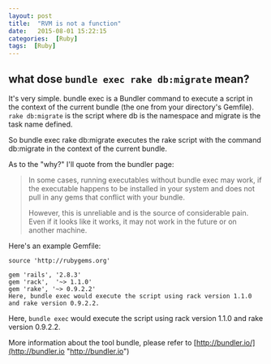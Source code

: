 ```yaml
---
layout: post
title:  "RVM is not a function"
date:   2015-08-01 15:22:15
categories:  [Ruby]
tags:  [Ruby]
---
```



## what dose `bundle exec rake db:migrate` mean?



 It's very simple. bundle exec is a Bundler command to execute a script in the context of the current bundle (the one from your directory's Gemfile). `rake db:migrate` is the script where db is the namespace and migrate is the task name defined.

So bundle exec rake db:migrate executes the rake script with the command db:migrate in the context of the current bundle.

As to the "why?" I'll quote from the bundler page:

> In some cases, running executables without bundle exec may work, if the executable happens to be installed in your system and does not pull in any gems that conflict with your bundle.
> 
> However, this is unreliable and is the source of considerable pain. Even if it looks like it works, it may not work in the future or on another machine.



Here's an example Gemfile:

	source 'http://rubygems.org'

	gem 'rails', '2.8.3'
	gem 'rack',  '~> 1.1.0'
	gem 'rake', '~> 0.9.2.2'
	Here, bundle exec would execute the script using rack version 1.1.0 and rake version 0.9.2.2.

Here, `bundle exec` would execute the script using rack version 1.1.0 and rake version 0.9.2.2.

More information about the tool bundle, please refer to [http://bundler.io/](http://bundler.io "http://bundler.io")